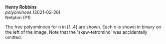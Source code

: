 **Henry Robbins**<br/>
*polyominoes* (2021-02-26)<br/>
Netpbm (P1)

The free polyominoes for n in [1..4] are shown. Each n is shown in binary on
the left of the image. Note that the 'skew-tetromino' was accidentally omitted.
